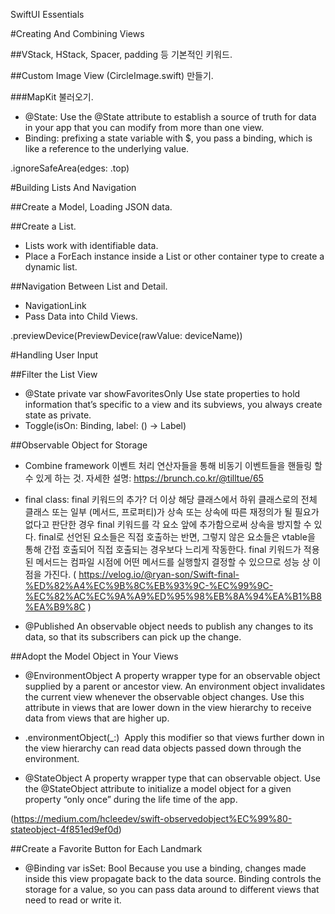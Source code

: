 SwiftUI Essentials

#Creating And Combining Views

##VStack, HStack, Spacer, padding 등 기본적인 키워드.

##Custom Image View (CircleImage.swift) 만들기.

###MapKit 불러오기.
* @State: Use the @State attribute to establish a source of truth for data in your app that you can modify from more than one view. 
* Binding: prefixing a state variable with $, you pass a binding, which is like a reference to the underlying value. 

.ignoreSafeArea(edges: .top)

#Building Lists And Navigation

##Create a Model, Loading JSON data.

##Create a List.
* Lists work with identifiable data.
* Place a ForEach instance inside a List or other container type to create a dynamic list.

##Navigation Between List and Detail.
* NavigationLink
* Pass Data into Child Views.

.previewDevice(PreviewDevice(rawValue: deviceName))

#Handling User Input

##Filter the List View
* @State private var showFavoritesOnly
Use state properties to hold information that’s specific to a view and its subviews, you always create state as private.
* Toggle(isOn: Binding<Bool>, label: () -> Label)

##Observable Object for Storage
* Combine framework
이벤트 처리 연산자들을 통해 비동기 이벤트들을 핸들링 할 수 있게 하는 것.
자세한 설명: https://brunch.co.kr/@tilltue/65

* final class: final 키워드의 추가?
더 이상 해당 클래스에서 하위 클래스로의 전체 클래스 또는 일부 (메서드, 프로퍼티)가 상속 또는 상속에 따른 재정의가 될 필요가 없다고 판단한 경우 final 키워드를 각 요소 앞에 추가함으로써 상속을 방지할 수 있다. final로 선언된 요소들은 직접 호출하는 반면, 그렇지 않은 요소들은 vtable을 통해 간접 호출되어 직접 호출되는 경우보다 느리게 작동한다.
final 키워드가 적용된 메서드는 컴파일 시점에 어떤 메서드를 실행할지 결정할 수 있으므로 성능 상 이점을 가진다.
( https://velog.io/@ryan-son/Swift-final-%ED%82%A4%EC%9B%8C%EB%93%9C-%EC%99%9C-%EC%82%AC%EC%9A%A9%ED%95%98%EB%8A%94%EA%B1%B8%EA%B9%8C )

* @Published
An observable object needs to publish any changes to its data, so that its subscribers can pick up the change.

##Adopt the Model Object in Your Views
* @EnvironmentObject
A property wrapper type for an observable object supplied by a parent or ancestor view. An environment object invalidates the current view whenever the observable object changes. Use this attribute in views that are lower down in the view hierarchy to receive data from views that are higher up.

* .environmentObject(_:)
 Apply this modifier so that views further down in the view hierarchy can read data objects passed down through the environment.

* @StateObject
A property wrapper type that can observable object. Use the @StateObject attribute to initialize a model object for a given property “only once” during the life time of the app.

(https://medium.com/hcleedev/swift-observedobject%EC%99%80-stateobject-4f851ed9ef0d)

##Create a Favorite Button for Each Landmark
* @Binding var isSet: Bool
Because you use a binding, changes made inside this view propagate back to the data source. Binding controls the storage for a value, so you can pass data around to different views that need to read or write it.
